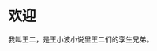 
# 欢迎

我叫王二，是王小波小说里王二们的孪生兄弟。


<!-- * 网易云音乐，获取歌单列表/添加到歌单/搜索单曲+歌手+专辑+歌单+MV/每日推荐/电台播放/榜单/收藏歌手+专辑/所有歌单/私人FM/心动模式/评论
  
* QQ音乐，获取歌单/添加到歌单/播放单曲+MV/评论 -->



